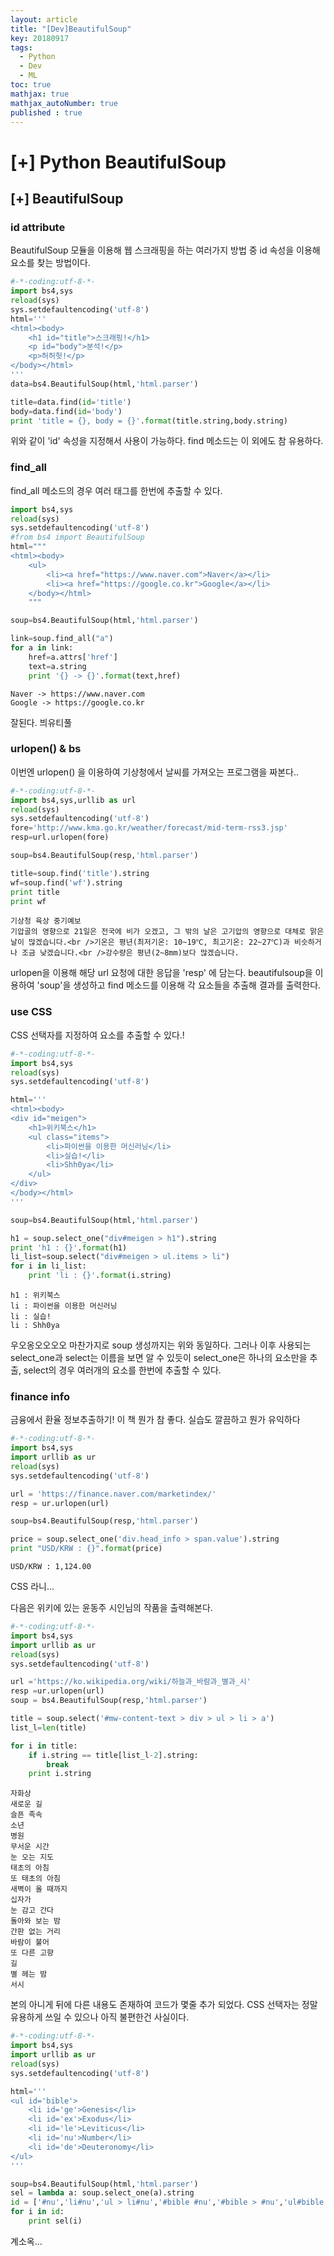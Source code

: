 ```yaml
---
layout: article
title: "[Dev]BeautifulSoup"
key: 20180917
tags:
  - Python
  - Dev
  - ML
toc: true
mathjax: true
mathjax_autoNumber: true
published : true
---
```


# [+] Python BeautifulSoup

<!--more-->

## [+] BeautifulSoup

### id attribute

BeautifulSoup 모듈을 이용해 웹 스크래핑을 하는 여러가지 방법 중 id 속성을 이용해 요소를 찾는 방법이다.

```python
#-*-coding:utf-8-*-
import bs4,sys
reload(sys)
sys.setdefaultencoding('utf-8')
html='''
<html><body>
    <h1 id="title">스크래핑!</h1>
    <p id="body">분석!</p>
    <p>허허헛!</p>
</body></html>
'''
data=bs4.BeautifulSoup(html,'html.parser')

title=data.find(id='title')
body=data.find(id='body')
print 'title = {}, body = {}'.format(title.string,body.string)
```

위와 같이 'id' 속성을 지정해서 사용이 가능하다.  find 메소드는 이 외에도 참 유용하다.

### find_all

find_all 메소드의 경우 여러 태그를 한번에 추출할 수 있다.

```python
import bs4,sys
reload(sys)
sys.setdefaultencoding('utf-8')
#from bs4 import BeautifulSoup
html="""
<html><body>
    <ul>
        <li><a href="https://www.naver.com">Naver</a></li>
        <li><a href="https://google.co.kr">Google</a></li>
    </body></html>
    """

soup=bs4.BeautifulSoup(html,'html.parser')

link=soup.find_all("a")
for a in link:
    href=a.attrs['href']
    text=a.string
    print '{} -> {}'.format(text,href)
```

```
Naver -> https://www.naver.com
Google -> https://google.co.kr
```

잘된다. 븨유티풀

### urlopen() & bs

이번엔 urlopen() 을 이용하여 기상청에서 날씨를 가져오는 프로그램을 짜본다..

```python
#-*-coding:utf-8-*-
import bs4,sys,urllib as url
reload(sys)
sys.setdefaultencoding('utf-8')
fore='http://www.kma.go.kr/weather/forecast/mid-term-rss3.jsp'
resp=url.urlopen(fore)

soup=bs4.BeautifulSoup(resp,'html.parser')

title=soup.find('title').string
wf=soup.find('wf').string
print title
print wf
```

```
기상청 육상 중기예보
기압골의 영향으로 21일은 전국에 비가 오겠고, 그 밖의 날은 고기압의 영향으로 대체로 맑은 날이 많겠습니다.<br />기온은 평년(최저기온: 10~19℃, 최고기온: 22~27℃)과 비슷하거나 조금 낮겠습니다.<br />강수량은 평년(2~8mm)보다 많겠습니다.
```

urlopen을 이용해 해당 url 요청에 대한 응답을 'resp' 에 담는다.
beautifulsoup을 이용하여 'soup'을 생성하고 find 메소드를 이용해 각 요소들을 추출해 결과를 출력한다.

### use CSS

CSS 선택자를 지정하여 요소를 추출할 수 있다.!

```python
#-*-coding:utf-8-*-
import bs4,sys
reload(sys)
sys.setdefaultencoding('utf-8')

html='''
<html><body>
<div id="meigen">
    <h1>위키북스</h1>
    <ul class="items">
        <li>파이썬을 이용한 머신러닝</li>
        <li>실습!</li>
        <li>Shh0ya</li>
    </ul>
</div>
</body></html>
'''

soup=bs4.BeautifulSoup(html,'html.parser')

h1 = soup.select_one("div#meigen > h1").string
print 'h1 : {}'.format(h1)
li_list=soup.select("div#meigen > ul.items > li")
for i in li_list:
    print 'li : {}'.format(i.string)
```

```
h1 : 위키북스
li : 파이썬을 이용한 머신러닝
li : 실습!
li : Shh0ya
```

우오옹오오오오 마찬가지로 soup 생성까지는 위와 동일하다. 그러나 이후 사용되는 select_one과 select는 이름을 보면 알 수 있듯이 select_one은 하나의 요소만을 추출, select의 경우 여러개의 요소를 한번에 추출할 수 있다.

### finance info

금융에서 환율 정보추출하기! 이 책 뭔가 참 좋다. 실습도 깔끔하고 뭔가 유익하다

```python
#-*-coding:utf-8-*-
import bs4,sys
import urllib as ur
reload(sys)
sys.setdefaultencoding('utf-8')

url = 'https://finance.naver.com/marketindex/'
resp = ur.urlopen(url)

soup=bs4.BeautifulSoup(resp,'html.parser')

price = soup.select_one('div.head_info > span.value').string
print "USD/KRW : {}".format(price)
```

```
USD/KRW : 1,124.00
```

CSS 라니...

다음은 위키에 있는 윤동주 시인님의 작품을 출력해본다.

```python
#-*-coding:utf-8-*-
import bs4,sys
import urllib as ur
reload(sys)
sys.setdefaultencoding('utf-8')

url ='https://ko.wikipedia.org/wiki/하늘과_바람과_별과_시'
resp =ur.urlopen(url)
soup = bs4.BeautifulSoup(resp,'html.parser')

title = soup.select('#mw-content-text > div > ul > li > a')
list_l=len(title)

for i in title:
    if i.string == title[list_l-2].string:
        break
    print i.string
```

```
자화상
새로운 길
슬픈 족속
소년
병원
무서운 시간
눈 오는 지도
태초의 아침
또 태초의 아침
새벽이 올 때까지
십자가
눈 감고 간다
돌아와 보는 밤
간판 없는 거리
바람이 불어
또 다른 고향
길
별 헤는 밤
서시
```

본의 아니게 뒤에 다른 내용도 존재하여 코드가 몇줄 추가 되었다.
CSS 선택자는 정말 유용하게 쓰일 수 있으나 아직 불편한건 사실이다.

```python
#-*-coding:utf-8-*-
import bs4,sys
import urllib as ur
reload(sys)
sys.setdefaultencoding('utf-8')

html='''
<ul id='bible'>
    <li id='ge'>Genesis</li>
    <li id='ex'>Exodus</li>
    <li id='le'>Leviticus</li>
    <li id='nu'>Number</li>
    <li id='de'>Deuteronomy</li>
</ul>
'''

soup=bs4.BeautifulSoup(html,'html.parser')
sel = lambda a: soup.select_one(a).string
id = ['#nu','li#nu','ul > li#nu','#bible #nu','#bible > #nu','ul#bible > li#nu','li[id="nu"]','li:nth-of-type(4)']
for i in id:
    print sel(i)

```

계소옥...











